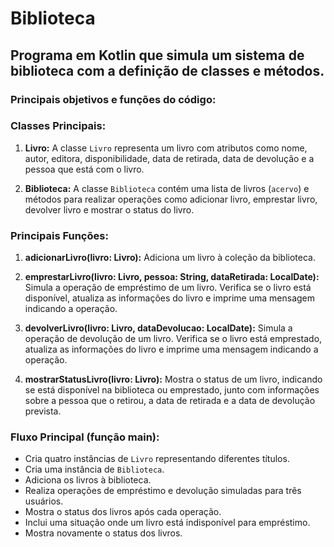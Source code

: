 # Biblioteca

## Programa em Kotlin que simula um sistema de biblioteca com a definição de classes e métodos. 

### Principais objetivos e funções do código:

### Classes Principais:

1. **Livro:**
A classe `Livro` representa um livro com atributos como nome, autor, editora, disponibilidade, data de retirada, data de devolução e a pessoa que está com o livro.

2. **Biblioteca:**
A classe `Biblioteca` contém uma lista de livros (`acervo`) e métodos para realizar operações como adicionar livro, emprestar livro, devolver livro e mostrar o status do livro.

### Principais Funções:

1. **adicionarLivro(livro: Livro):**
Adiciona um livro à coleção da biblioteca.

2. **emprestarLivro(livro: Livro, pessoa: String, dataRetirada: LocalDate):**
Simula a operação de empréstimo de um livro. Verifica se o livro está disponível, atualiza as informações do livro e imprime uma mensagem indicando a operação.

3. **devolverLivro(livro: Livro, dataDevolucao: LocalDate):**
Simula a operação de devolução de um livro. Verifica se o livro está emprestado, atualiza as informações do livro e imprime uma mensagem indicando a operação.

4. **mostrarStatusLivro(livro: Livro):**
Mostra o status de um livro, indicando se está disponível na biblioteca ou emprestado, junto com informações sobre a pessoa que o retirou, a data de retirada e a data de devolução prevista.

### Fluxo Principal (função main):

- Cria quatro instâncias de `Livro` representando diferentes títulos.
- Cria uma instância de `Biblioteca`.
- Adiciona os livros à biblioteca.
- Realiza operações de empréstimo e devolução simuladas para três usuários.
- Mostra o status dos livros após cada operação.
- Inclui uma situação onde um livro está indisponível para empréstimo.
- Mostra novamente o status dos livros.
